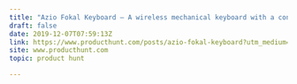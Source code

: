 ```yaml
---
title: "Azio Fokal Keyboard — A wireless mechanical keyboard with a control knob"
draft: false
date: 2019-12-07T07:59:13Z
link: https://www.producthunt.com/posts/azio-fokal-keyboard?utm_medium=RSS&utm_source=hune
site: www.producthunt.com
topic: product hunt  

---
```

